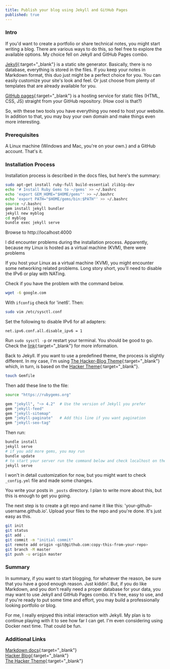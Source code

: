 ```yaml
---
title: Publish your blog using Jekyll and GitHub Pages
published: true
---
```


### Intro

If you'd want to create a portfolio or share technical notes, you might start writing a blog. There are various ways to do this, so feel free to explore the available options. My choice fell on Jekyll and GitHub Pages combo.

[Jekyll](https://jekyllrb.com/docs/){:target="_blank"} is a static site generator. Basically, there is no database, everything is stored in the files. If you keep your notes in Markdown format, this duo just might be a perfect choice for you. You can easily customize your site's look and feel. Or just choose from plenty of templates that are already available for you.

[GitHub pages](https://github.com/){:target="_blank"} is a hosting service for static files (HTML, CSS, JS) straight from your GitHub repository. (How cool is that?)

So, with these two tools you have everything you need to host your website. In addition to that, you may buy your own domain and make things even more interesting.


### Prerequisites

A Linux machine (Windows and Mac, you're on your own.) and a GitHub account. That's it.


### Installation Process

Installation process is described in the docs files, but here's the summary:

```bash
sudo apt-get install ruby-full build-essential zlib1g-dev
echo '# Install Ruby Gems to ~/gems' >> ~/.bashrc
echo 'export GEM_HOME="$HOME/gems"' >> ~/.bashrc
echo 'export PATH="$HOME/gems/bin:$PATH"' >> ~/.bashrc
source ~/.bashrc
gem install jekyll bundler
jekyll new myblog
cd myblog
bundle exec jekyll serve
```

Browse to http://localhost:4000

I did encounter problems during the installation process. Apparently, because my Linux is hosted as a virtual machine (KVM), there were problems 

If you host your Linux as a virtual machine (KVM), you might encounter some networking related problems. Long story short, you'll need to disable the IPv6 or play with NATing.

Check if you have the problem with the command below.

```bash
wget -6 google.com
```

With `ifconfig` check for 'inet6'. Then:

```bash
sudo vim /etc/sysctl.conf
```

Set the following to disable IPv6 for all adapters:

```
net.ipv6.conf.all.disable_ipv6 = 1
```

Run `sudo sysctl -p` or restart your terminal. You should be good to go. Check the [link](https://www.itzgeek.com/how-tos/linux/debian/how-to-disable-ipv6-on-debian-9-ubuntu-16-04.html){:target="_blank"} for more information.

Back to Jekyll. If you want to use a predefined theme, the process is slightly different. In my case, I'm using [The Hacker-Blog Theme](https://github.com/tocttou/hacker-blog){:target="_blank"} which, in turn, is based on the [Hacker Theme](https://github.com/pages-themes/hacker){:target="_blank"}. 

```bash
touch Gemfile
```

Then add these line to the file:

```bash
source "https://rubygems.org"

gem "jekyll", "~> 4.2"  # Use the version of Jekyll you prefer
gem "jekyll-feed"
gem "jekyll-sitemap"
gem "jekyll-paginate"   # Add this line if you want pagination
gem "jekyll-seo-tag"
```

Then run:

```bash
bundle install
jekyll serve
# if you add more gems, you may run
bundle update
# to start your server run the command below and check localhost on the port 4000
jekyll serve
```

I won't in detail customization for now, but you might want to check `_config.yml` file and made some changes.

You write your posts in `_posts` directory. I plan to write more about this, but this is enough to get you going.

The next step is to create a git repo and name it like this: 'your-github-username.github.io'. Upload your files to the repo and you're done. It's just easy as this.

```bash
git init
git status
git add .
git commit -m "initial commit"
git remote add origin <git@github.com:copy-this-from-your-repo>
git branch -M master
git push -u origin master
```


### Summary

In summary, if you want to start blogging, for whatever the reason, be sure that you have a good enough reason. Just kiddin'. But, if you do like Markdown, and you don't really need a proper database for your data, you may want to use Jekyll and GitHub Pages combo. It's free, easy to use, and if you're ready to put some time and effort, you may build a professionally looking portfolio or blog.

For me, I really enjoyed this initial interaction with Jekyll. My plan is to continue playing with it to see how far I can get. I'm even considering using Docker next time. That could be fun.


### Additional Links

[Markdown docs](https://www.markdownguide.org/basic-syntax/){:target="_blank"}  
[Hacker Blog](https://jamstackthemes.dev/theme/jekyll-theme-hacker-blog/){:target="_blank"}  
[The Hacker Theme](https://github.com/pages-themes/hacker){:target="_blank"}  
